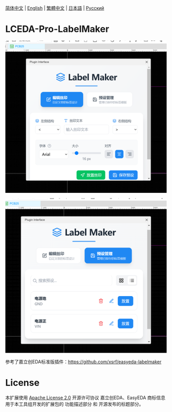 [简体中文](#) | [English](./README.en.md) | [繁體中文](./README.zh-Hant.md) | [日本語](./README.ja.md) | [Русский](./README.ru.md)

# LCEDA-Pro-LabelMaker

![pic1](./images/plugin1.png)

![pic2](./images/plugin2.png)

参考了嘉立创EDA标准版插件：https://github.com/xsrf/easyeda-labelmaker

# License

本扩展使用 [Apache License 2.0](https://choosealicense.com/licenses/apache-2.0/) 开源许可协议 嘉立创EDA、EasyEDA 商标信息用于本工具组开发的扩展包的 功能描述部分 和 开源发布的标题部分。
